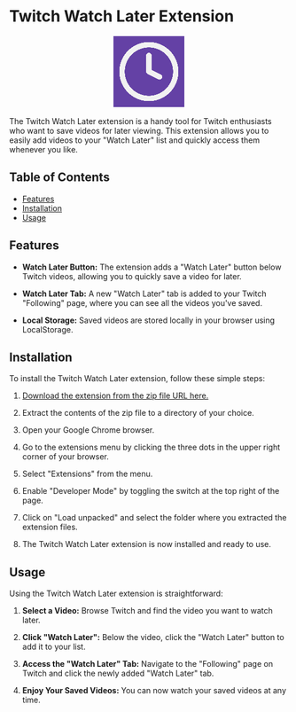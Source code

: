 # Twitch Watch Later Extension

<p align="center">
  <img src="./src/assets/twitch-watch-later-logo-128x128.png" alt="Twitch Watch Later Logo" />
</p>

The Twitch Watch Later extension is a handy tool for Twitch enthusiasts who want to save videos for later viewing. This extension allows you to easily add videos to your "Watch Later" list and quickly access them whenever you like.

## Table of Contents

- [Features](#features)
- [Installation](#installation)
- [Usage](#usage)

## Features

- **Watch Later Button:** The extension adds a "Watch Later" button below Twitch videos, allowing you to quickly save a video for later.

- **Watch Later Tab:** A new "Watch Later" tab is added to your Twitch "Following" page, where you can see all the videos you've saved.

- **Local Storage:** Saved videos are stored locally in your browser using LocalStorage.

## Installation

To install the Twitch Watch Later extension, follow these simple steps:

1. [Download the extension from the zip file URL here.](https://github.com/knowbased/twitch-watch-later-extension/releases/tag/1.0.0)

2. Extract the contents of the zip file to a directory of your choice.

3. Open your Google Chrome browser.

4. Go to the extensions menu by clicking the three dots in the upper right corner of your browser.

5. Select "Extensions" from the menu.

6. Enable "Developer Mode" by toggling the switch at the top right of the page.

7. Click on "Load unpacked" and select the folder where you extracted the extension files.

8. The Twitch Watch Later extension is now installed and ready to use.

## Usage

Using the Twitch Watch Later extension is straightforward:

1. **Select a Video:** Browse Twitch and find the video you want to watch later.

2. **Click "Watch Later":** Below the video, click the "Watch Later" button to add it to your list.

3. **Access the "Watch Later" Tab:** Navigate to the "Following" page on Twitch and click the newly added "Watch Later" tab.

4. **Enjoy Your Saved Videos:** You can now watch your saved videos at any time.
